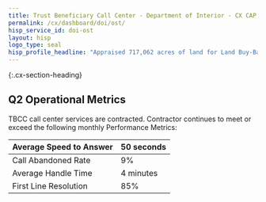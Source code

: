 ```yaml
---
title: Trust Beneficiary Call Center - Department of Interior - CX CAP Goal Dashboard
permalink: /cx/dashboard/doi/ost/
hisp_service_id: doi-ost
layout: hisp
logo_type: seal
hisp_profile_headline: "Appraised 717,062 acres of land for Land Buy-Back Program"
---
```


{:.cx-section-heading}
## Q2 Operational Metrics

TBCC call center services are contracted. Contractor continues to meet or exceed the following monthly Performance Metrics:

| Average Speed to Answer | 50 seconds |
|-------------------------|------------|
| Call Abandoned Rate     | 9%         |
| Average Handle Time     | 4 minutes  |
| First Line Resolution   | 85%        |
